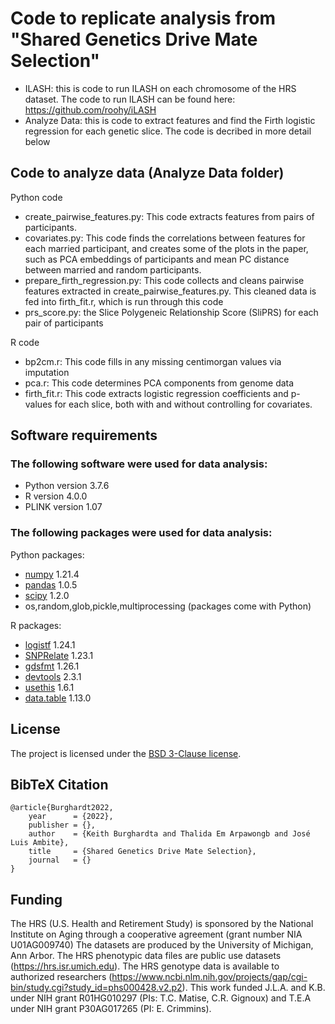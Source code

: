 # Code to replicate analysis from "Shared Genetics Drive Mate Selection"

- ILASH: this is code to run ILASH on each chromosome of the HRS dataset. The code to run ILASH can be found here: https://github.com/roohy/iLASH
- Analyze Data: this is code to extract features and find the Firth logistic regression for each genetic slice. The code is decribed in more detail below

## Code to analyze data (Analyze Data folder)
Python code
- create_pairwise_features.py: This code extracts features from pairs of participants.
- covariates.py: This code finds the correlations between features for each married participant, and creates some of the plots in the paper, such as PCA embeddings of participants and mean PC distance between married and random participants.
- prepare_firth_regression.py: This code collects and cleans pairwise features extracted in create_pairwise_features.py. This cleaned data is fed into firth_fit.r, which is run through this code
- prs_score.py: the Slice Polygeneic Relationship Score (SliPRS) for each pair of participants

R code
- bp2cm.r: This code fills in any missing centimorgan values via imputation
- pca.r: This code determines PCA components from genome data
- firth_fit.r: This code extracts logistic regression coefficients and p-values for each slice, both with and without controlling for covariates. 

## Software requirements

### The following software were used for data analysis:
- Python version 3.7.6 
- R version 4.0.0
- PLINK version 1.07

### The following packages were used for data analysis: 
Python packages:
- [numpy](https://numpy.org/) 1.21.4
- [pandas](https://pandas.pydata.org/) 1.0.5
- [scipy](https://scipy.org/) 1.2.0
- os,random,glob,pickle,multiprocessing (packages come with Python)

R packages:
- [logistf](https://cran.r-project.org/web/packages/logistf/index.html) 1.24.1
- [SNPRelate](http://www.bioconductor.org/packages/release/bioc/html/SNPRelate.html) 1.23.1
- [gdsfmt](https://bioconductor.org/packages/release/bioc/html/gdsfmt.html) 1.26.1
- [devtools](https://www.r-project.org/nosvn/pandoc/devtools.html) 2.3.1
- [usethis](https://cran.r-project.org/web/packages/usethis/index.html) 1.6.1  
- [data.table](https://rdatatable.gitlab.io/data.table/) 1.13.0 




## License

The project is licensed under the [BSD 3-Clause license](https://github.com/pysal/spaghetti/blob/main/LICENSE.txt).


## BibTeX Citation
```
@article{Burghardt2022,
    year      = {2022},
    publisher = {},
    author    = {Keith Burghardta and Thalida Em Arpawongb and José Luis Ambite},
    title     = {Shared Genetics Drive Mate Selection},
    journal   = {}
}
```


## Funding
The HRS (U.S. Health and Retirement Study) is sponsored by the National Institute on Aging through a cooperative agreement (grant number NIA U01AG009740) The datasets are produced by the University of Michigan, Ann Arbor. The HRS phenotypic data files are public use datasets (https://hrs.isr.umich.edu). The HRS genotype data is available to authorized researchers (https://www.ncbi.nlm.nih.gov/projects/gap/cgi-bin/study.cgi?study_id=phs000428.v2.p2). This work funded J.L.A. and K.B. under NIH grant R01HG010297 (PIs: T.C. Matise, C.R. Gignoux) and T.E.A under NIH grant P30AG017265 (PI: E. Crimmins).
